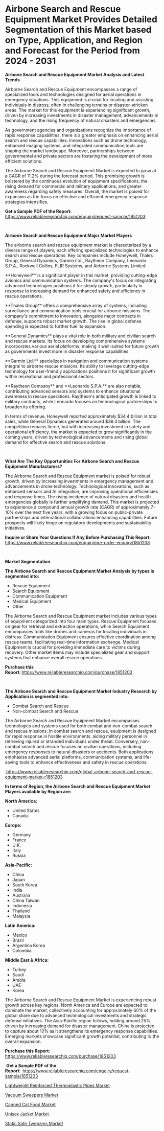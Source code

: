 <p><h1>Airbone Search and Rescue Equipment Market Provides Detailed Segmentation of this Market based on Type, Application, and Region and Forecast for the Period from 2024 - 2031</h1></p><p><strong>Airbone Search and Rescue Equipment Market Analysis and Latest Trends</strong></p>
<p><p>Airborne Search and Rescue Equipment encompasses a range of specialized tools and technologies designed for aerial operations in emergency situations. This equipment is crucial for locating and assisting individuals in distress, often in challenging terrains or disaster-stricken areas. The market for this equipment is experiencing significant growth, driven by increasing investments in disaster management, advancements in technology, and the rising frequency of natural disasters and emergencies.</p><p>As government agencies and organizations recognize the importance of rapid response capabilities, there is a greater emphasis on enhancing aerial search and rescue capabilities. Innovations such as drone technology, enhanced imaging systems, and integrated communication tools are shaping the market landscape. Moreover, partnerships between governmental and private sectors are fostering the development of more efficient solutions.</p><p>The Airborne Search and Rescue Equipment Market is expected to grow at a CAGR of 11.2% during the forecast period. This promising growth is bolstered by the continuous evolution of equipment specifications, the rising demand for commercial and military applications, and greater awareness regarding safety measures. Overall, the market is poised for expansion as the focus on effective and efficient emergency response strategies intensifies.</p></p>
<p><strong>Get a Sample PDF of the Report:&nbsp;</strong> <a href="https://www.reliableresearchiq.com/enquiry/request-sample/1851203?utm_campaign=1563&utm_medium=2&utm_source=Github&utm_content=ia&utm_term=18102024&utm_id=airbone-search-and-rescue-equipment">https://www.reliableresearchiq.com/enquiry/request-sample/1851203</a></p>
<p>&nbsp;</p>
<p><strong>Airbone Search and Rescue Equipment Major Market Players</strong></p>
<p><p>The airborne search and rescue equipment market is characterized by a diverse range of players, each offering specialized technologies to enhance search and rescue operations. Key companies include Honeywell, Thales Group, General Dynamics, Garmin Ltd., Raytheon Company, Leonardo S.P.A., Rockwell Collins, FLIR Systems, and Airborne Systems Limited.</p><p>**Honeywell** is a significant player in this market, providing cutting-edge avionics and communication systems. The company's focus on integrating advanced technologies positions it for steady growth, particularly in response to increasing demand for enhanced safety and efficiency in rescue operations.</p><p>**Thales Group** offers a comprehensive array of systems, including surveillance and communication tools crucial for airborne missions. The company's commitment to innovation, alongside major contracts in defense, supports robust market growth. The rise in global defense spending is expected to further fuel its expansion.</p><p>**General Dynamics** plays a vital role in both military and civilian search and rescue markets. Its focus on developing comprehensive systems incorporates various aerial platforms, making it well-suited for future growth as governments invest more in disaster response capabilities.</p><p>**Garmin Ltd.** specializes in navigation and communication systems integral to airborne rescue missions. Its ability to leverage cutting-edge technology for user-friendly applications positions it for significant growth within recreational and professional sectors.</p><p>**Raytheon Company** and **Leonardo S.P.A.** are also notable, contributing advanced sensors and systems to enhance situational awareness in rescue operations. Raytheon's anticipated growth is linked to military contracts, while Leonardo focuses on technological partnerships to broaden its offering.</p><p>In terms of revenue, Honeywell reported approximately $34.4 billion in total sales, while General Dynamics generated around $39.4 billion. The competition remains fierce, but with increasing investment in safety and operational efficiency, the market is expected to grow significantly in the coming years, driven by technological advancements and rising global demand for effective search and rescue solutions.</p></p>
<p>&nbsp;</p>
<p><strong>What Are The Key Opportunities For Airbone Search and Rescue Equipment Manufacturers?</strong></p>
<p><p>The Airborne Search and Rescue Equipment market is poised for robust growth, driven by increasing investments in emergency management and advancements in drone technology. Technological innovations, such as enhanced sensors and AI integration, are improving operational efficiencies and response times. The rising incidence of natural disasters and health emergencies globally is further amplifying demand. This market is projected to experience a compound annual growth rate (CAGR) of approximately 7-10% over the next five years, with a growing focus on public-private partnerships and international collaborations enhancing capabilities. Future prospects will likely hinge on regulatory developments and sustainability initiatives.</p></p>
<p><strong>Inquire or Share Your Questions If Any Before Purchasing This Report:</strong> <a href="https://www.reliableresearchiq.com/enquiry/pre-order-enquiry/1851203?utm_campaign=1563&utm_medium=2&utm_source=Github&utm_content=ia&utm_term=18102024&utm_id=airbone-search-and-rescue-equipment">https://www.reliableresearchiq.com/enquiry/pre-order-enquiry/1851203</a></p>
<p>&nbsp;</p>
<p><strong>Market Segmentation</strong></p>
<p><strong>The Airbone Search and Rescue Equipment Market Analysis by types is segmented into:</strong></p>
<p><ul><li>Rescue Equipment</li><li>Search Equipment</li><li>Communication Equipment</li><li>Medical Equipment</li><li>Other</li></ul></p>
<p><p>The Airborne Search and Rescue Equipment market includes various types of equipment categorized into four main types. Rescue Equipment focuses on gear for retrieval and extraction operations, while Search Equipment encompasses tools like drones and cameras for locating individuals in distress. Communication Equipment ensures effective coordination among rescue teams, facilitating real-time information exchange. Medical Equipment is crucial for providing immediate care to victims during recovery. Other market items may include specialized gear and support systems that enhance overall rescue operations.</p></p>
<p><strong>Purchase this Report:&nbsp;</strong><a href="https://www.reliableresearchiq.com/purchase/1851203?utm_campaign=1563&utm_medium=2&utm_source=Github&utm_content=ia&utm_term=18102024&utm_id=airbone-search-and-rescue-equipment">https://www.reliableresearchiq.com/purchase/1851203</a></p>
<p>&nbsp;</p>
<p><strong>The Airbone Search and Rescue Equipment Market Industry Research by Application is segmented into:</strong></p>
<p><ul><li>Combat Search and Rescue</li><li>Non-combat Search and Rescue</li></ul></p>
<p><p>The Airborne Search and Rescue Equipment Market encompasses technologies and systems used for both combat and non-combat search and rescue missions. In combat search and rescue, equipment is designed for rapid response in hostile environments, aiding military personnel in retrieving injured or stranded individuals under threat. Conversely, non-combat search and rescue focuses on civilian operations, including emergency responses to natural disasters or accidents. Both applications emphasize advanced aerial platforms, communication systems, and life-saving tools to enhance effectiveness and safety in rescue operations.</p></p>
<p><a href="https://www.reliableresearchiq.com/global-airbone-search-and-rescue-equipment-market-r1851203?utm_campaign=1563&utm_medium=2&utm_source=Github&utm_content=ia&utm_term=18102024&utm_id=airbone-search-and-rescue-equipment">&nbsp;https://www.reliableresearchiq.com/global-airbone-search-and-rescue-equipment-market-r1851203</a></p>
<p><strong>In terms of Region, the Airbone Search and Rescue Equipment Market Players available by Region are:</strong></p>
<p>
    <p> <strong> North America: </strong>
        <ul>
            <li>United States</li>
            <li>Canada</li>
        </ul>
        </p> 
    <p> <strong> Europe: </strong>
        <ul>
            <li>Germany</li>
            <li>France</li>
            <li>U.K.</li>
            <li>Italy</li>
            <li>Russia</li>
        </ul>
        </p> 
    <p> <strong> Asia-Pacific: </strong>
        <ul>
            <li>China</li>
            <li>Japan</li>
            <li>South Korea</li>
            <li>India</li>
            <li>Australia</li>
            <li>China Taiwan</li>
            <li>Indonesia</li>
            <li>Thailand</li>
            <li>Malaysia</li>
        </ul>
        </p> 
    <p> <strong> Latin America: </strong>
        <ul>
            <li>Mexico</li>
            <li>Brazil</li>
            <li>Argentina Korea</li>
            <li>Colombia</li>
        </ul>
        </p> 
    <p> <strong> Middle East & Africa: </strong>
        <ul>
            <li>Turkey</li>
            <li>Saudi</li>
            <li>Arabia</li>
            <li>UAE</li>
            <li>Korea</li>
        </ul>
    </p>
    </p>
<p><p>The Airborne Search and Rescue Equipment Market is experiencing robust growth across key regions. North America and Europe are expected to dominate the market, collectively accounting for approximately 60% of the global share due to advanced technological investments and strategic defense initiatives. The Asia-Pacific region follows, holding around 25%, driven by increasing demand for disaster management. China is projected to capture about 10% as it strengthens its emergency response capabilities. Emerging markets showcase significant growth potential, contributing to the overall expansion.</p></p>
<p><strong>Purchase this Report: </strong><a href="https://www.reliableresearchiq.com/purchase/1851203?utm_campaign=1563&utm_medium=2&utm_source=Github&utm_content=ia&utm_term=18102024&utm_id=airbone-search-and-rescue-equipment">https://www.reliableresearchiq.com/purchase/1851203</a></p>
<p>&nbsp;<strong>Get a Sample PDF of the Report:&nbsp;&nbsp;</strong><a href="https://www.reliableresearchiq.com/enquiry/request-sample/1851203?utm_campaign=1563&utm_medium=2&utm_source=Github&utm_content=ia&utm_term=18102024&utm_id=airbone-search-and-rescue-equipment">https://www.reliableresearchiq.com/enquiry/request-sample/1851203</a></p>
<p><strong></strong></p>
<p><p><a href="https://github.com/petbigbeepjn/Market-Research-Report-List-1/blob/main/lightweight-reinforced-thermoplastic-pipes-market.md?utm_campaign=1563&utm_medium=2&utm_source=Github&utm_content=ia&utm_term=18102024&utm_id=airbone-search-and-rescue-equipment">Lightweight Reinforced Thermoplastic Pipes Market</a></p><p><a href="https://www.linkedin.com/pulse/market-forecasting-change-global-vacuum-sweepers-dynamics-ewbic?utm_campaign=1563&utm_medium=2&utm_source=Github&utm_content=ia&utm_term=18102024&utm_id=airbone-search-and-rescue-equipment">Vacuum Sweepers Market</a></p><p><a href="https://www.linkedin.com/pulse/canned-cat-food-value-chain-analysis-from-raw-materials-0wxbe?utm_campaign=1563&utm_medium=2&utm_source=Github&utm_content=ia&utm_term=18102024&utm_id=airbone-search-and-rescue-equipment">Canned Cat Food Market</a></p><p><a href="https://www.linkedin.com/pulse/unisex-jacket-market-revolution-size-share-emerging-trends-frl6c?utm_campaign=1563&utm_medium=2&utm_source=Github&utm_content=ia&utm_term=18102024&utm_id=airbone-search-and-rescue-equipment">Unisex Jacket Market</a></p><p><a href="https://www.linkedin.com/pulse/decoding-static-safe-tweezers-market-signals-growth-algorithms-sigxc?utm_campaign=1563&utm_medium=2&utm_source=Github&utm_content=ia&utm_term=18102024&utm_id=airbone-search-and-rescue-equipment">Static Safe Tweezers Market</a></p></p>